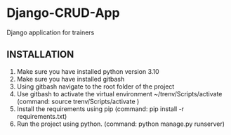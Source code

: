 # Django-CRUD-App
Django application for trainers

## INSTALLATION

1. Make sure you have installed python version 3.10
2. Make sure you have installed gitbash
3. Using gitbash navigate to the root folder of the project
4. Use gitbash to activate the virtual environment ~/trenv/Scripts/activate (command: source trenv/Scripts/activate )
5. Install the requirements using pip (command: pip install -r requirements.txt)
6. Run the project using python. (command: python manage.py runserver)



   
